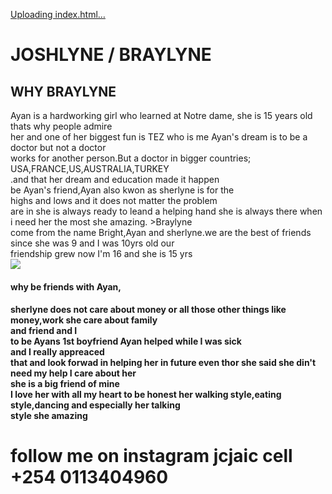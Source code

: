 [Uploading index.html…]()<html>
 <title>JOSHLYNE / BRAYLYNE</title>
 <h1>JOSHLYNE / BRAYLYNE</h1>
 <h2>WHY BRAYLYNE </h2>
 <p2>Ayan is a hardworking girl who learned at Notre dame, she is 15 years old thats why people admire<br> her and one of her biggest fun is TEZ who is me Ayan's dream is to be a doctor but not a doctor <br> works for another person.But a doctor in bigger countries; USA,FRANCE,US,AUSTRALIA,TURKEY<br>.and that her dream and education  made it happen</p2>
 <p4><br> be Ayan's friend,Ayan also kwon as sherlyne  is   for the <br>highs and lows and it does not matter the problem <br> are in she is always ready to leand a helping hand she is always there when i need her the most she amazing.</p4>
 <p5>>Braylyne <br>come from the name Bright,Ayan and sherlyne.we are the best of friends since she was 9 and I was 10yrs old our <br> friendship grew now I'm 16 and she is 15 yrs<br>   <p5>
  <img src="perfect.jpg" /> 
 <h4>why be friends with Ayan,<h4><p5> sherlyne does not care about money or all those other things like money,work she care about family<br> and friend and I <br> to be Ayans 1st boyfriend Ayan helped while I was sick<br> and I really appreaced<br> that and look forwad in helping her in future even thor she said she din't need my help I care about her<br> <p5>
  <p8>she is a big friend of mine<br> I love her with all my heart to be honest her walking style,eating style,dancing and especially her talking<br> style she amazing  </p8>
  <h1>follow me on instagram jcjaic cell +254 0113404960<h1>
<html>

